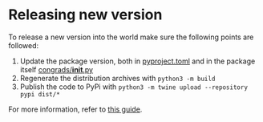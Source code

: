 # Releasing new version

To release a new version into the world make sure the following points are followed:

1. Update the package version, both in [pyproject.toml](pyproject.toml) and in the package itself [congrads/__init__.py](congrads/__init__.py)
2. Regenerate the distribution archives with ```python3 -m build```
3. Publish the code to PyPi with ```python3 -m twine upload --repository pypi dist/*```

For more information, refer to [this guide](https://packaging.python.org/en/latest/tutorials/packaging-projects/).